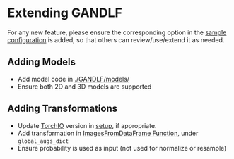 # Extending GANDLF

For any new feature, please ensure the corresponding option in the [sample configuration](../samples/sample_training.yaml) is added, so that others can review/use/extend it as needed.

## Adding Models

- Add model code in [./GANDLF/models/](../GANDLF/models/)
- Ensure both 2D and 3D models are supported

## Adding Transformations

- Update [TorchIO](https://github.com/fepegar/torchio) version in [setup](../setup.py), if appropriate.
- Add transformation in [ImagesFromDataFrame Function](../GANDLF/data/ImagesFromDataFrame.py), under `global_augs_dict`
- Ensure probability is used as input (not used for normalize or resample)